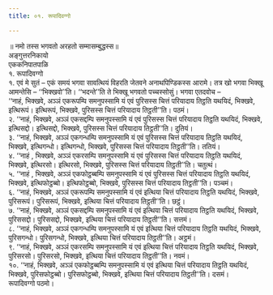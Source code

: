 ```yaml
---
title: ०१. रूपादिवग्गो

---
```

॥ नमो तस्स भगवतो अरहतो सम्मासम्बुद्धस्स॥  
अङ्गुत्तरनिकायो  
एककनिपातपाळि  
१. रूपादिवग्गो  
१. एवं मे सुतं – एकं समयं भगवा सावत्थियं विहरति जेतवने अनाथपिण्डिकस्स आरामे। तत्र खो भगवा भिक्खू आमन्तेसि – ‘‘भिक्खवो’’ति। ‘‘भदन्ते’’ति ते भिक्खू भगवतो पच्‍चस्सोसुं। भगवा एतदवोच –  
‘‘नाहं, भिक्खवे, अञ्‍ञं एकरूपम्पि समनुपस्सामि यं एवं पुरिसस्स चित्तं परियादाय तिट्ठति यथयिदं, भिक्खवे, इत्थिरूपं। इत्थिरूपं, भिक्खवे, पुरिसस्स चित्तं परियादाय तिट्ठती’’ति। पठमं।  
२. ‘‘नाहं, भिक्खवे, अञ्‍ञं एकसद्दम्पि समनुपस्सामि यं एवं पुरिसस्स चित्तं परियादाय तिट्ठति यथयिदं, भिक्खवे, इत्थिसद्दो। इत्थिसद्दो, भिक्खवे, पुरिसस्स चित्तं परियादाय तिट्ठती’’ति। दुतियं।  
३. ‘‘नाहं, भिक्खवे, अञ्‍ञं एकगन्धम्पि समनुपस्सामि यं एवं पुरिसस्स चित्तं परियादाय तिट्ठति यथयिदं, भिक्खवे, इत्थिगन्धो। इत्थिगन्धो, भिक्खवे, पुरिसस्स चित्तं परियादाय तिट्ठती’’ति। ततियं।  
४. ‘‘नाहं , भिक्खवे, अञ्‍ञं एकरसम्पि समनुपस्सामि यं एवं पुरिसस्स चित्तं परियादाय तिट्ठति यथयिदं, भिक्खवे, इत्थिरसो। इत्थिरसो, भिक्खवे, पुरिसस्स चित्तं परियादाय तिट्ठती’’ति। चतुत्थं।  
५. ‘‘नाहं , भिक्खवे, अञ्‍ञं एकफोट्ठब्बम्पि समनुपस्सामि यं एवं पुरिसस्स चित्तं परियादाय तिट्ठति यथयिदं, भिक्खवे, इत्थिफोट्ठब्बो। इत्थिफोट्ठब्बो, भिक्खवे, पुरिसस्स चित्तं परियादाय तिट्ठती’’ति। पञ्‍चमं।  
६. ‘‘नाहं, भिक्खवे, अञ्‍ञं एकरूपम्पि समनुपस्सामि यं एवं इत्थिया चित्तं परियादाय तिट्ठति यथयिदं, भिक्खवे, पुरिसरूपं। पुरिसरूपं, भिक्खवे, इत्थिया चित्तं परियादाय तिट्ठती’’ति। छट्ठं।  
७. ‘‘नाहं, भिक्खवे, अञ्‍ञं एकसद्दम्पि समनुपस्सामि यं एवं इत्थिया चित्तं परियादाय तिट्ठति यथयिदं, भिक्खवे, पुरिससद्दो। पुरिससद्दो, भिक्खवे, इत्थिया चित्तं परियादाय तिट्ठती’’ति। सत्तमं।  
८. ‘‘नाहं, भिक्खवे, अञ्‍ञं एकगन्धम्पि समनुपस्सामि यं एवं इत्थिया चित्तं परियादाय तिट्ठति यथयिदं, भिक्खवे, पुरिसगन्धो। पुरिसगन्धो, भिक्खवे, इत्थिया चित्तं परियादाय तिट्ठती’’ति। अट्ठमं।  
९. ‘‘नाहं, भिक्खवे, अञ्‍ञं एकरसम्पि समनुपस्सामि यं एवं इत्थिया चित्तं परियादाय तिट्ठति यथयिदं, भिक्खवे, पुरिसरसो। पुरिसरसो, भिक्खवे, इत्थिया चित्तं परियादाय तिट्ठती’’ति। नवमं।  
१०. ‘‘नाहं, भिक्खवे, अञ्‍ञं एकफोट्ठब्बम्पि समनुपस्सामि यं एवं इत्थिया चित्तं परियादाय तिट्ठति यथयिदं, भिक्खवे, पुरिसफोट्ठब्बो। पुरिसफोट्ठब्बो, भिक्खवे, इत्थिया चित्तं परियादाय तिट्ठती’’ति। दसमं।  
रूपादिवग्गो पठमो।  